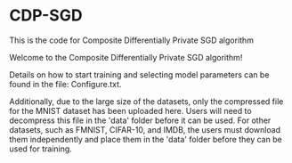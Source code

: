 # CDP-SGD
This is the code for Composite Differentially Private SGD algorithm 

Welcome to the Composite Differentially Private SGD algorithm!

Details on how to start training and selecting model parameters can be found in the file: Configure.txt.

Additionally, due to the large size of the datasets, only the compressed file for the MNIST dataset has been uploaded here. Users will need to decompress this file in the 'data' folder before it can be used. For other datasets, such as FMNIST, CIFAR-10, and IMDB, the users must download them independently and place them in the 'data' folder before they can be used for training.
